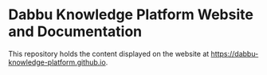 # Dabbu Knowledge Platform Website and Documentation

This repository holds the content displayed on the website at https://dabbu-knowledge-platform.github.io.
